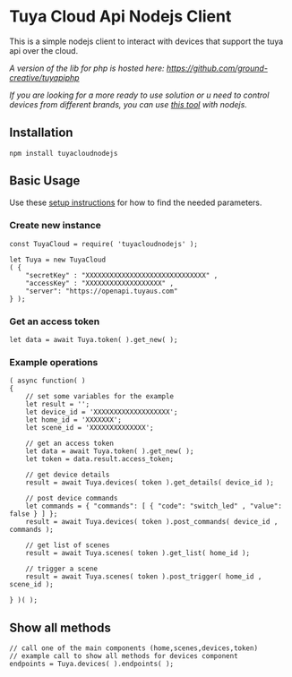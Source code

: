 # Tuya Cloud Api Nodejs Client

This is a simple nodejs client to interact with devices that support the tuya api over the cloud.

*A version of the lib for php is hosted here: https://github.com/ground-creative/tuyapiphp*

*If you are looking for a more ready to use solution or u need to control devices from different brands, you can use [this tool](https://github.com/ifsale/YourHomeServer) with nodejs.*


## Installation

```
npm install tuyacloudnodejs
```

## Basic Usage

Use these [setup instructions](https://github.com/codetheweb/tuyapi/blob/master/docs/SETUP.md) for how to find the needed parameters.

### Create new instance

```
const TuyaCloud = require( 'tuyacloudnodejs' );

let Tuya = new TuyaCloud
( {
	"secretKey" : "XXXXXXXXXXXXXXXXXXXXXXXXXXXXXX" ,
	"accessKey" : "XXXXXXXXXXXXXXXXXXX" ,
	"server": "https://openapi.tuyaus.com"
} );
```
### Get an access token

```
let data = await Tuya.token( ).get_new( );	
```

### Example operations

```
( async function( )
{
	// set some variables for the example
	let result = '';
	let device_id = 'XXXXXXXXXXXXXXXXXXX';
	let home_id = 'XXXXXXX';
	let scene_id = 'XXXXXXXXXXXXXX';

	// get an access token
	let data = await Tuya.token( ).get_new( );
	let token = data.result.access_token;

	// get device details
	result = await Tuya.devices( token ).get_details( device_id );

	// post device commands
	let commands = { "commands": [ { "code": "switch_led" , "value": false } ] };
	result = await Tuya.devices( token ).post_commands( device_id , commands );

	// get list of scenes
	result = await Tuya.scenes( token ).get_list( home_id );

	// trigger a scene
	result = await Tuya.scenes( token ).post_trigger( home_id , scene_id );

} )( );
```
## Show all methods



```
// call one of the main components (home,scenes,devices,token)
// example call to show all methods for devices component
endpoints = Tuya.devices( ).endpoints( );
	
```

